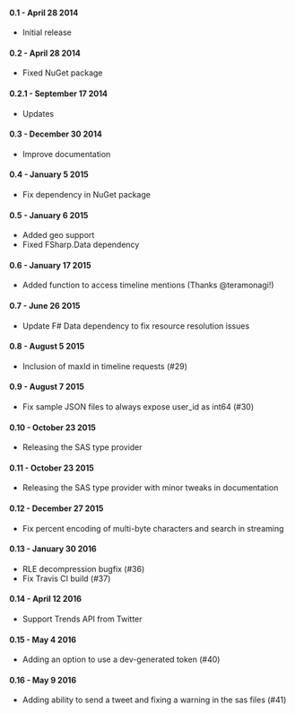#### 0.1 - April 28 2014
* Initial release

#### 0.2 - April 28 2014
* Fixed NuGet package

#### 0.2.1 - September 17 2014
* Updates

#### 0.3 - December 30 2014
* Improve documentation

#### 0.4 - January 5 2015
* Fix dependency in NuGet package

#### 0.5 - January 6 2015
* Added geo support
* Fixed FSharp.Data dependency

#### 0.6 - January 17 2015
* Added function to access timeline mentions (Thanks @teramonagi!)

#### 0.7 - June 26 2015
* Update F# Data dependency to fix resource resolution issues

#### 0.8 - August 5 2015
* Inclusion of maxId in timeline requests (#29)

#### 0.9 - August 7 2015
* Fix sample JSON files to always expose user_id as int64 (#30)

#### 0.10 - October 23 2015
* Releasing the SAS type provider

#### 0.11 - October 23 2015
* Releasing the SAS type provider with minor tweaks in documentation

#### 0.12 - December 27 2015
* Fix percent encoding of multi-byte characters and search in streaming

#### 0.13 - January 30 2016
* RLE decompression bugfix (#36)
* Fix Travis CI build (#37)

#### 0.14 - April 12 2016
* Support Trends API from Twitter

#### 0.15 - May 4 2016
* Adding an option to use a dev-generated token (#40)

#### 0.16 - May 9 2016
* Adding ability to send a tweet and fixing a warning in the sas files (#41)
